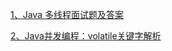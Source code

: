 [1、Java 多线程面试题及答案](https://mp.weixin.qq.com/s/BB9OiCUoNYqPEUDENPeyYw)

[2、Java并发编程：volatile关键字解析](https://www.cnblogs.com/dolphin0520/p/3920373.html)

